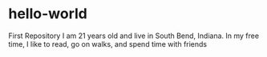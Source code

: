 # hello-world
First Repository
I am 21 years old and live in South Bend, Indiana. In my free time, I like to read, go on walks, and spend time with friends
